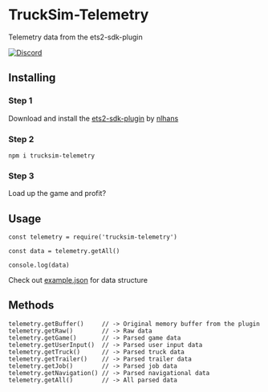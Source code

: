 # TruckSim-Telemetry
Telemetry data from the ets2-sdk-plugin

[![Discord](https://img.shields.io/discord/125702694538051584.svg?label=&logo=discord&logoColor=ffffff&color=7389D8&labelColor=6A7EC2)](https://discord.gg/S6NRp5P)

## Installing

### Step 1
Download and install the [ets2-sdk-plugin](https://github.com/nlhans/ets2-sdk-plugin) by [nlhans](https://github.com/nlhans)

### Step 2
`npm i trucksim-telemetry`

### Step 3
Load up the game and profit?


## Usage
```JS
const telemetry = require('trucksim-telemetry')

const data = telemetry.getAll()

console.log(data)
```
Check out [example.json](https://github.com/kniffen/TruckSim-Telemetry/blob/master/example.json) for data structure

## Methods
```JS
telemetry.getBuffer()     // -> Original memory buffer from the plugin
telemetry.getRaw()        // -> Raw data
telemetry.getGame()       // -> Parsed game data
telemetry.getUserInput()  // -> Parsed user input data
telemetry.getTruck()      // -> Parsed truck data
telemetry.getTrailer()    // -> Parsed trailer data
telemetry.getJob()        // -> Parsed job data
telemetry.getNavigation() // -> Parsed navigational data
telemetry.getAll()        // -> All parsed data
```
